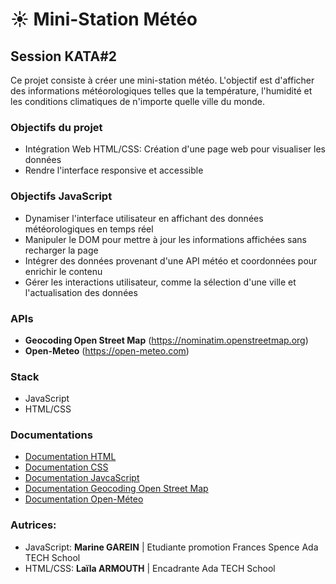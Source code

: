 # ☀️ Mini-Station Météo

## Session KATA#2

Ce projet consiste à créer une mini-station météo. L'objectif est d'afficher des informations météorologiques telles que la température, l'humidité et les conditions climatiques de n'importe quelle ville du monde.

### Objectifs du projet

- Intégration Web HTML/CSS: Création d'une page web pour visualiser les données
- Rendre l'interface responsive et accessible

### Objectifs JavaScript

- Dynamiser l'interface utilisateur en affichant des données météorologiques en temps réel
- Manipuler le DOM pour mettre à jour les informations affichées sans recharger la page
- Intégrer des données provenant d'une API météo et coordonnées pour enrichir le contenu
- Gérer les interactions utilisateur, comme la sélection d'une ville et l'actualisation des données

### APIs
- **Geocoding Open Street Map** (https://nominatim.openstreetmap.org)
- **Open-Meteo** (https://open-meteo.com)

### Stack

- JavaScript
- HTML/CSS

### Documentations 

- [Documentation HTML](https://developer.mozilla.org/fr/docs/Web/HTML)
- [Documentation CSS](https://developer.mozilla.org/fr/docs/Web/CSS)
- [Documentation JavcaScript](https://developer.mozilla.org/fr/docs/Web/JavaScript)
- [Documentation Geocoding Open Street Map](https://nominatim.org/release-docs/develop/api/Search/#free-form-query)
- [Documentation Open-Méteo](https://open-meteo.com/en/docs)

### Autrices:
- JavaScript: **Marine GAREIN** | Etudiante promotion Frances Spence Ada TECH School
- HTML/CSS: **Laïla ARMOUTH** | Encadrante Ada TECH School
